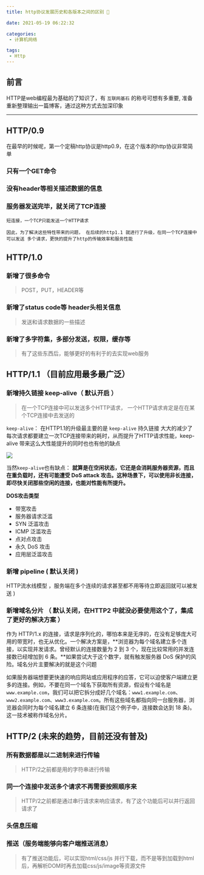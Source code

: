 ```yaml
---
title: http协议发展历史和各版本之间的区别 📖

date: 2021-05-19 06:22:32

categories:
 - 计算机网络

tags: 
 - Http
---
```


## 前言

HTTP是web编程最为基础的了知识了，有 `互联网基石` 的称号可想有多重要, 准备重新整理输出一篇博客，通过这种方式去加深印象

---

## HTTP/0.9

在最早的时候呢，第一个定稿http协议是http0.9，在这个版本的http协议非常简单

### 只有一个GET命令

### 没有header等相关描述数据的信息

### 服务器发送完毕，就关闭了TCP连接 

    短连接，一个TCP只能发送一个HTTP请求 
    
    因此，为了解决这些特性带来的问题， 在后续的http1.1 就进行了升级，在同一个TCP连接中可以发送 多个请求，更快的提升了http的传输效率和服务性能


## HTTP/1.0

### 新增了很多命令

> POST，PUT，HEADER等

### 新增了status code等 header头相关信息

> 发送和请求数据的一些描述

### 新增了多字符集，多部分发送，权限，缓存等

> 有了这些东西后，能够更好的有利于的去实现web服务

## HTTP/1.1 （目前应用最多最广泛）

### 新增持久链接 keep-alive（ 默认开启 ）

> 在一个TCP连接中可以发送多个HTTP请求， 一个HTTP请求肯定是在在某个TCP连接中去发送的

`keep-alive`： 在HTTP1.1的升级最主要的是 `keep-alive` 持久链接 大大的减少了每次请求都要建立一次TCP连接带来的耗时，从而提升了HTTP请求性能，keep-alive 带来这么大性能提升的同时也也有他的缺点

![](http://oss.anyways.fun/blog/Ph3PSc.jpg)


当然`keep-alive`也有缺点： **就算是在空闲状态，它还是会消耗服务器资源，而且在重负载时，还有可能遭受 DoS attack 攻击。这种场景下，可以使用非长连接，即尽快关闭那些空闲的连接，也能对性能有所提升。**

**DOS攻击类型**

- 带宽攻击
- 服务器请求泛滥
- SYN 泛滥攻击
- ICMP 泛滥攻击
- 点对点攻击
- 永久 DoS 攻击
- 应用层泛滥攻击


### 新增 pipeline ( 默认关闭 )

HTTP流水线模型 ，服务端在多个连续的请求甚至都不用等待立即返回就可以被发送 )

### 新增域名分片 （ 默认关闭，在HTTP2 中就没必要使用这个了，集成了更好的解决方案 ）

作为 HTTP/1.x 的连接，请求是序列化的，哪怕本来是无序的，在没有足够庞大可用的带宽时，也无从优化。一个解决方案是，**浏览器为每个域名建立多个连接，以实现并发请求。曾经默认的连接数量为 2 到 3 个，现在比较常用的并发连接数已经增加到 6 条。**如果尝试大于这个数字，就有触发服务器 DoS 保护的风险。域名分片主要解决的就是这个问题

如果服务器端想要更快速的响应网站或应用程序的应答，它可以迫使客户端建立更多的连接。例如，不要在同一个域名下获取所有资源，假设有个域名是 `www.example.com`，我们可以把它拆分成好几个域名：`www1.example.com`、`www2.example.com`、`www3.example.com`。所有这些域名都指向同一台服务器，浏览器会同时为每个域名建立 6 条连接(在我们这个例子中，连接数会达到 18 条)。这一技术被称作域名分片。

## HTTP/2 (未来的趋势，目前还没有普及)

### 所有数据都是以二进制来进行传输 

> HTTP/2之前都是用的字符串进行传输

### 同一个连接中发送多个请求不再需要按照顺序来

> HTTP/2之前都是通过串行请求来响应请求，有了这个功能后可以并行返回请求了

### 头信息压缩

### 推送（服务端能够向客户端推送消息）

> 有了推送功能后，可以实现html/css/js 并行下载，而不是等到加载到html后，再解析DOM时再去加载css/js/image等资源文件

